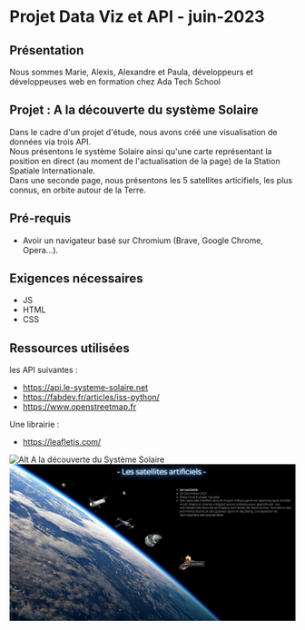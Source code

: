 # Projet Data Viz et API - juin-2023   
  
## Présentation    
  
Nous sommes Marie, Alexis, Alexandre et Paula, développeurs et développeuses web en formation chez Ada Tech School    
 
## Projet : A la découverte du système Solaire     
Dans le cadre d'un projet d'étude, nous avons créé une visualisation de données via trois API.   
Nous présentons le système Solaire ainsi qu'une carte représentant la position en direct (au moment de l'actualisation de la page) de la Station Spatiale Internationale.   
Dans une seconde page, nous présentons les 5 satellites articifiels, les plus connus, en orbite autour de la Terre.    
 
## Pré-requis     
* Avoir un navigateur basé sur Chromium (Brave, Google Chrome, Opera...).
 
## Exigences nécessaires    
* JS    
* HTML    
* CSS    

## Ressources utilisées    
les API suivantes :     
* https://api.le-systeme-solaire.net    
* https://fabdev.fr/articles/iss-python/    
* https://www.openstreetmap.fr     
        
Une librairie :  
* https://leafletjs.com/       


![Alt A la découverte du Système Solaire](images/Le-Système-Solaire.png)        
![Alt Les satellites artificiels](images/satellites/Les-satellites-artificiels.png)           



